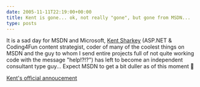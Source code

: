 ```yaml
---
date: 2005-11-11T22:19:00+00:00
title: Kent is gone... ok, not really "gone", but gone from MSDN...
type: posts
---
```

It is a sad day for MSDN and Microsoft, [Kent Sharkey](https://www.acmebinary.com/blogs/kent) (ASP.NET & Coding4Fun content strategist, coder of many of the coolest things on MSDN and the guy to whom I send entire projects full of not quite working code with the message "help!?!?") has left to become an independent consultant type guy... Expect MSDN to get a bit duller as of this moment 🙂

[Kent's official annoucement](https://www.acmebinary.com/blogs/kent/archive/2005/11/09/350.aspx)
